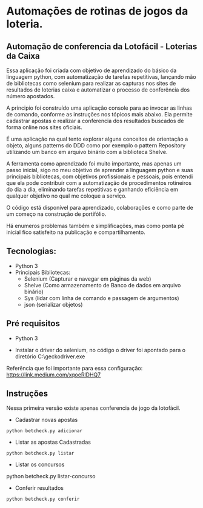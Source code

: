 # Automações de rotinas de jogos da loteria.

## Automação de conferencia da Lotofácil - Loterias da Caixa

Essa aplicação foi criada com objetivo de aprendizado do básico da linguagem python, com automatização de tarefas repetitivas, lançando mão de bibliotecas como selenium para realizar as capturas nos sites de resultados de loterias caixa e automatizar o processo de conferência dos número apostados.

A principio foi construído uma aplicação console para ao invocar as linhas de comando, conforme as instruções nos tópicos mais abaixo. Ela permite cadastrar apostas e realizar a conferencia dos resultados buscados de forma online nos sites oficiais.

É uma aplicação na qual tento explorar alguns conceitos de orientação a objeto, alguns patterns do DDD como por exemplo o pattern Repository utilizando um banco em arquivo binário com a biblioteca Shelve.

A ferramenta como aprendizado foi muito importante, mas apenas um passo inicial, sigo no meu objetivo de aprender a linguagem python e suas principais bibliotecas, com objetivos profissionais e pessoais, pois entendi que ela pode contribuír com a automatização de procedimentos rotineiros do dia a dia, eliminando tarefas repetitivas e ganhando eficiência em qualquer objetivo no qual me coloque a serviço.

O código está disponível para aprendizado, colaborações e como parte de um começo na construção de portifólio.

Há enumeros problemas também e simplificações, mas como ponta pé inicial fico satisfeito na publicação e compartilhamento.

## Tecnologias:

- Python 3
- Principais Bibliotecas:
    - Selenium (Capturar e navegar em páginas da web)
    - Shelve (Como armazenamento de Banco de dados em arquivo binário)
    - Sys (lidar com linha de comando e passagem de argumentos)
    - json (serializar objetos)
    

## Pré requisitos

- Python 3

- Instalar o driver do selenium, no código o driver foi apontado para o diretório C:\\geckodriver.exe

Referência que foi importante para essa configuração:
https://link.medium.com/xqoeRlDHQ7 


## Instruções

Nessa primeira versão existe apenas conferencia de jogo da lotofácil.

- Cadastrar novas apostas 

```python betcheck.py adicionar```

- Listar as apostas Cadastradas

```
python betcheck.py listar
```

- Listar os concursos

python betcheck.py listar-concurso

- Conferir resultados 

``` 
python betcheck.py conferir
```